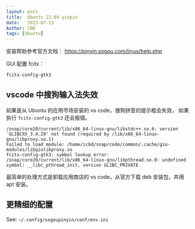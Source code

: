 ```yaml
---
layout: post
title:  Ubuntu 22.04 yinpin
date:   2023-07-13
Author: CBD
tags: [Ubuntu]
---
```


安装帮助参考官方文档：
https://pinyin.sogou.com/linux/help.php


GUI 配置 fcitx：

```sh
fcitx-config-gtk3
```

## vscode 中搜狗输入法失效

如果是从 Ubuntu 的应用市场安装的 vs code，搜狗拼音的提示框会失效， 如果执行 `fcitx-config-gtk3` 还会报错。

```log
/snap/core20/current/lib/x86_64-linux-gnu/libstdc++.so.6: version `GLIBCXX_3.4.29' not found (required by /lib/x86_64-linux-gnu/libproxy.so.1)
Failed to load module: /home/icbd/snap/code/common/.cache/gio-modules/libgiolibproxy.so
fcitx-config-gtk3: symbol lookup error: /snap/core20/current/lib/x86_64-linux-gnu/libpthread.so.0: undefined symbol: __libc_pthread_init, version GLIBC_PRIVATE
```

最简单的处理方式是卸载应用商店的 vs code，从官方下载 deb 安装包，并用 apt 安装。

## 更精细的配置

See: `~/.config/sogoupinyin/conf/env.ini`
